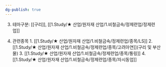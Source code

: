 ```yaml
---
dg-publish: true
---
```



3. 테마구분: [[구리]], [[1.Study/★ 산업/원자재 산업/1.비철금속/정제련업/정제련업]]


1. 관련종목
		1. [[1.Study/★ 산업/원자재 산업/1.비철금속/정제련업/종목/LS]]
		2. [[1.Study/★ 산업/원자재 산업/1.비철금속/정제련업/종목/고려아연]](구리 및 부산물)
		3. [[1.Study/★ 산업/원자재 산업/1.비철금속/정제련업/종목/퉁링]]
		4. [[1.Study/★ 산업/원자재 산업/1.비철금속/정제련업/종목/자시동업]]